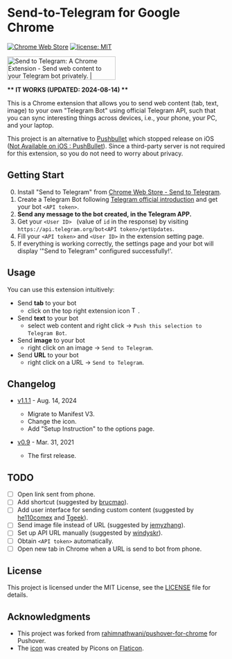 # Send-to-Telegram for Google Chrome

[![Chrome Web Store](https://img.shields.io/chrome-web-store/users/dgblfklicldlbclahclbkeiacpiiancc?color=brightgreen&logo=google-chrome)](https://chrome.google.com/webstore/detail/send-to-telegram-for-goog/dgblfklicldlbclahclbkeiacpiiancc) [![license: MIT](https://img.shields.io/badge/license-MIT-green)](https://github.com/phguo/Send-to-Telegram-Chrome-Extension/blob/master/LICENSE)

<a href="https://www.producthunt.com/posts/send-to-telegram-a-chrome-extension?utm_source=badge-featured&utm_medium=badge&utm_souce=badge-send&#0045;to&#0045;telegram&#0045;a&#0045;chrome&#0045;extension" target="_blank"><img src="https://api.producthunt.com/widgets/embed-image/v1/featured.svg?post_id=338928&theme=light" alt="Send&#0032;to&#0032;Telegram&#0058;&#0032;A&#0032;Chrome&#0032;Extension - Send&#0032;web&#0032;content&#0032;to&#0032;your&#0032;Telegram&#0032;bot&#0032;privately&#0046; | Product Hunt" style="width: 250px; height: 54px;" width="250" height="54" /></a>

__** IT WORKS (UPDATED: 2024-08-14) **__

This is a Chrome extension that allows you to send web content (tab, text, image) to your own "Telegram Bot" using official Telegram API, such that you can sync interesting things across devices, i.e., your phone, your PC, and your laptop. 

This project is an alternative to [Pushbullet](https://www.pushbullet.com/) which stopped release on iOS ([Not Available on iOS : PushBullet](https://www.reddit.com/r/PushBullet/comments/eirc1m/not_available_on_ios/)). Since a third-party server is not required for this extension, so you do not need to worry about privacy.


## Getting Start

0. Install "Send to Telegram" from [Chrome Web Store - Send to Telegram](https://chrome.google.com/webstore/detail/send-to-telegram-for-goog/dgblfklicldlbclahclbkeiacpiiancc).
1. Create a Telegram Bot following [Telegram official introduction](https://core.telegram.org/bots#6-botfather) and get your bot `<API token>`.
2. **Send any message to the bot created, in the Telegram APP.**
3. Get your `<User ID> ` (value of `id` in the response) by visiting `https://api.telegram.org/bot<API token>/getUpdates`.
4. Fill your `<API token>` and `<User ID>` in the extension setting page. 
5. If everything is working correctly, the settings page and your bot will display '"Send to Telegram" configured successfully!'.

## Usage

You can use this extension intuitively:

- Send **tab** to your bot
  - click on the top right extension icon <img src="https://github.com/phguo/Send-to-Telegram-Chrome-Extension/blob/master/tg.png" alt="Telegram icon" width="15" height="15">.
- Send **text** to your bot
  - select web content and right click -> `Push this selection to Telegram Bot`.
- Send **image** to your bot
  - right click on an image -> `Send to Telegram`.
- Send **URL** to your bot
  - right click on a URL -> `Send to Telegram`.

## Changelog

- [v1.1.1](https://github.com/phguo/Send-to-Telegram-Chrome-Extension/releases/tag/v1.1.1) - Aug. 14, 2024
  - Migrate to Manifest V3.
  - Change the icon.
  - Add "Setup Instruction" to the options page.

- [v0.9](https://github.com/phguo/Send-to-Telegram-Chrome-Extension/releases/tag/v0.9) - Mar. 31, 2021
  - The first release.

## TODO

- [ ] Open link sent from phone.
- [ ] Add shortcut (suggested by [brucmao](https://www.v2ex.com/t/777006#r_10550028)).
- [ ] Add user interface for sending custom content (suggested by [he110comex](https://www.v2ex.com/t/777006#r_10544806) and [Tgeek](https://www.v2ex.com/t/777006#r_10549271)).
- [ ] Send image file instead of URL (suggested by [jemyzhang](https://www.v2ex.com/t/777006#r_10527353)).
- [ ] Set up API URL manually (suggested by [windyskr](https://www.v2ex.com/t/777006#r_10527433)).
- [ ] Obtain `<API token>` automatically.
- [ ] Open new tab in Chrome when a URL is send to bot from phone.

## License

This project is licensed under the MIT License, see the [LICENSE](https://github.com/phguo/Send-to-Telegram-Chrome-Extension/blob/master/LICENSE) file for details.

## Acknowledgments

- This project was forked from [rahimnathwani/pushover-for-chrome](https://github.com/rahimnathwani/pushover-for-chrome) for Pushover.
- The [icon](https://github.com/phguo/Send-to-Telegram-Chrome-Extension/blob/master/tg.png) was created by Picons on [Flaticon](https://www.flaticon.com/free-icons/phone).
